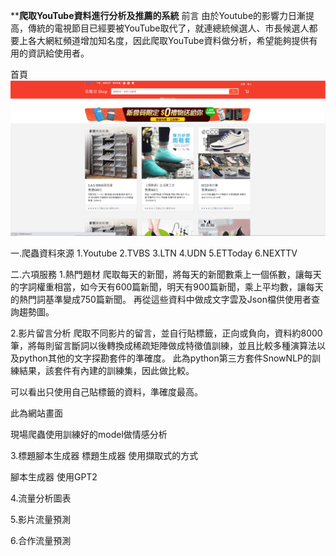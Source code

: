********爬取YouTube資料進行分析及推薦的系統******
前言
由於Youtube的影響力日漸提高，傳統的電視節目已經要被YouTube取代了，就連總統候選人、市長候選人都要上各大網紅頻道增加知名度，因此爬取YouTube資料做分析，希望能夠提供有用的資訊給使用者。

首頁
![image](https://github.com/valosz66842/python_django_web_shop/blob/master/images/%E9%A6%96%E9%A0%81.png)

一.爬蟲資料來源
1.Youtube
2.TVBS
3.LTN
4.UDN
5.ETToday
6.NEXTTV

二.六項服務
1.熱門題材
爬取每天的新聞，將每天的新聞數乘上一個係數，讓每天的字詞權重相當，如今天有600篇新聞，明天有900篇新聞，乘上平均數，讓每天的熱門詞基準變成750篇新聞。
再從這些資料中做成文字雲及Json檔供使用者查詢趨勢圖。


2.影片留言分析
爬取不同影片的留言，並自行貼標籤，正向或負向，資料約8000筆，將每則留言斷詞以後轉換成稀疏矩陣做成特徵值訓練，並且比較多種演算法以及python其他的文字探勘套件的準確度。
此為python第三方套件SnowNLP的訓練結果，該套件有內建的訓練集，因此做比較。

可以看出只使用自己貼標籤的資料，準確度最高。

此為網站畫面

現場爬蟲使用訓練好的model做情感分析

3.標題腳本生成器
標題生成器
使用擷取式的方式

腳本生成器
使用GPT2

4.流量分析圖表

5.影片流量預測

6.合作流量預測
